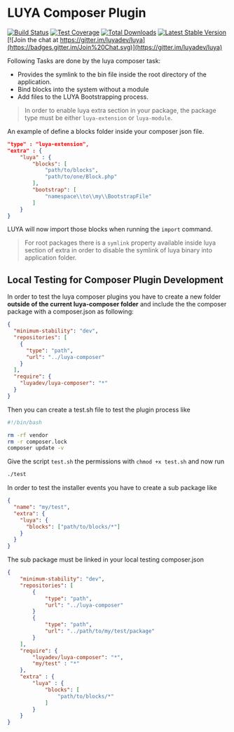 # LUYA Composer Plugin

[![Build Status](https://travis-ci.org/luyadev/luya-composer.svg?branch=master)](https://travis-ci.org/luyadev/luya-composer)
[![Test Coverage](https://api.codeclimate.com/v1/badges/1b03fd1e593d0355d3b1/test_coverage)](https://codeclimate.com/github/luyadev/luya-composer/test_coverage)
[![Total Downloads](https://poser.pugx.org/luyadev/luya-composer/downloads)](https://packagist.org/packages/luyadev/luya-composer)
[![Latest Stable Version](https://poser.pugx.org/luyadev/luya-composer/v/stable)](https://packagist.org/packages/luyadev/luya-composer)
[![Join the chat at https://gitter.im/luyadev/luya](https://badges.gitter.im/Join%20Chat.svg)](https://gitter.im/luyadev/luya)

Following Tasks are done by the luya composer task:

- Provides the symlink to the bin file inside the root directory of the application.
- Bind blocks into the system without a module
- Add files to the LUYA Bootstrapping process.

> In order to enable luya extra section in your package, the package type must be either `luya-extension` or `luya-module`.

An example of define a blocks folder inside your composer json file.

```json
"type" : "luya-extension",
"extra" : {
    "luya" : {
        "blocks": [
            "path/to/blocks",
            "path/to/one/Block.php"
        ],
        "bootstrap": [
            "namespace\\to\\my\\BootstrapFile"
        ]
    }
}
```

LUYA will now import those blocks when running the `import` command.

> For root packages there is a `symlink` property available inside luya section of extra in order to disable the symlink of luya binary into application folder.

## Local Testing for Composer Plugin Development

In order to test the luya composer plugins you have to create a new folder **outside of the current luya-composer folder** and include the the composer package with a composer.json as following:

```json
{
  "minimum-stability": "dev",
  "repositories": [
    {
      "type": "path",
      "url": "../luya-composer"
    }
  ],
  "require": {
    "luyadev/luya-composer": "*"
  }
}
```

Then you can create a test.sh file to test the plugin process like

```sh
#!/bin/bash

rm -rf vendor
rm -r composer.lock
composer update -v
```

Give the script `test.sh` the permissions with `chmod +x test.sh` and now run

```sh
./test
```

In order to test the installer events you have to create a sub package like

```json
{
  "name": "my/test",
  "extra": {
    "luya": {
      "blocks": ["path/to/blocks/*"]
    }
  }
}
```

The sub package must be linked in your local testing composer.json

```json
{
    "minimum-stability": "dev",
    "repositories": [
        {
            "type": "path",
            "url": "../luya-composer"
        }
        {
            "type": "path",
            "url": "../path/to/my/test/package"
        }
    ],
    "require": {
        "luyadev/luya-composer": "*",
        "my/test" : "*"
    },
    "extra" : {
        "luya" : {
            "blocks": [
                "path/to/blocks/*"
            ]
        }
    }
}
```
